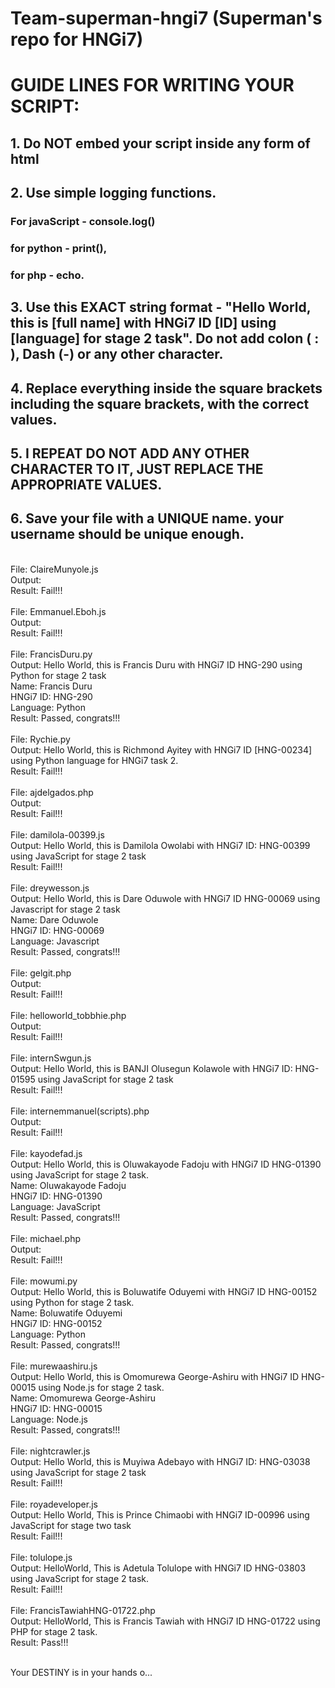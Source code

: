 # Team-superman-hngi7 (Superman's repo for HNGi7)

# GUIDE LINES FOR WRITING YOUR SCRIPT:
## 1. Do NOT embed your script inside any form of html

## 2. Use simple logging functions. 
### For javaScript - console.log()
### for python - print(), 
### for php - echo.
 
## 3. Use this EXACT string format - "Hello World, this is [full name] with HNGi7 ID [ID] using [language] for stage 2 task". Do not add colon ( : ), Dash (-) or any other character. 
## 4. Replace everything inside the square brackets including the square brackets, with the correct values. 

## 5. I REPEAT DO NOT ADD ANY OTHER CHARACTER TO IT, JUST REPLACE THE APPROPRIATE VALUES.

## 6. Save your file with a UNIQUE name. your username should be unique enough.

<html>
 <body>
 <br />File: ClaireMunyole.js<br />Output: <br />Result: Fail!!!<br /><br />File: Emmanuel.Eboh.js<br />Output: <br />Result: Fail!!!<br /><br />File: FrancisDuru.py<br />Output: Hello World, this is Francis Duru with HNGi7 ID HNG-290 using Python for stage 2 task<br />Name: Francis Duru<br />HNGi7 ID: HNG-290<br />Language: Python<br />Result: Passed, congrats!!!<br /><br />File: Rychie.py<br />Output: Hello World, this is Richmond Ayitey with HNGi7 ID [HNG-00234] using Python language for HNGi7 task 2.<br />Result: Fail!!!<br /><br />File: ajdelgados.php<br />Output: <br />Result: Fail!!!<br /><br />File: damilola-00399.js<br />Output: Hello World, this is Damilola Owolabi with HNGi7 ID: HNG-00399 using JavaScript for stage 2 task<br />Result: Fail!!!<br /><br />File: dreywesson.js<br />Output: Hello World, this is Dare Oduwole with HNGi7 ID HNG-00069 using Javascript for stage 2 task<br />Name: Dare Oduwole<br />HNGi7 ID: HNG-00069<br />Language: Javascript<br />Result: Passed, congrats!!!<br /><br />File: gelgit.php<br />Output: <br />Result: Fail!!!<br /><br />File: helloworld_tobbhie.php<br />Output: <br />Result: Fail!!!<br /><br />File: internSwgun.js<br />Output: Hello World, this is BANJI Olusegun Kolawole with HNGi7 ID: HNG-01595 using JavaScript for stage 2 task<br />Result: Fail!!!<br /><br />File: internemmanuel(scripts).php<br />Output: <br />Result: Fail!!!<br /><br />File: kayodefad.js<br />Output: Hello World, this is Oluwakayode Fadoju with HNGi7 ID HNG-01390 using JavaScript for stage 2 task.<br />Name: Oluwakayode Fadoju<br />HNGi7 ID: HNG-01390<br />Language: JavaScript<br />Result: Passed, congrats!!!<br /><br />File: michael.php<br />Output: <br />Result: Fail!!!<br /><br />File: mowumi.py<br />Output: Hello World, this is Boluwatife Oduyemi with HNGi7 ID HNG-00152 using Python for stage 2 task.<br />Name: Boluwatife Oduyemi<br />HNGi7 ID: HNG-00152<br />Language: Python<br />Result: Passed, congrats!!!<br /><br />File: murewaashiru.js<br />Output: Hello World, this is Omomurewa George-Ashiru with HNGi7 ID HNG-00015 using Node.js for stage 2 task.<br />Name: Omomurewa George-Ashiru<br />HNGi7 ID: HNG-00015<br />Language: Node.js<br />Result: Passed, congrats!!!<br /><br />File: nightcrawler.js<br />Output: Hello World, this is Muyiwa Adebayo with HNGi7 ID: HNG-03038 using JavaScript for stage 2 task<br />Result: Fail!!!<br /><br />File: royadeveloper.js<br />Output: Hello World, This is Prince Chimaobi with HNGi7 ID-00996 using JavaScript for stage two task<br />Result: Fail!!!<br /><br />File: tolulope.js<br />Output: HelloWorld, This is Adetula Tolulope with HNGi7 ID HNG-03803 using JavaScript for stage 2 task.<br />Result: Fail!!!<br /><br />
  File: FrancisTawiahHNG-01722.php<br />Output: HelloWorld, This is Francis Tawiah with HNGi7 ID HNG-01722 using PHP for stage 2 task.<br />Result: Pass!!!<br /><br />

 </body>
 </html>

Your DESTINY is in your hands o...

